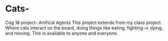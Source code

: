 # Cats-
Cog 18 project- Artifical Agents 
This project extends from my class project. Where cats interact on the board,
doing things like eating, fighting--> dying, and moving. 
This is available to anyone and everyone. 
